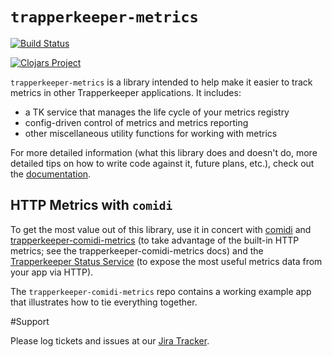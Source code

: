 # `trapperkeeper-metrics`

[![Build Status](https://travis-ci.org/puppetlabs/trapperkeeper-metrics.svg?branch=master)](https://travis-ci.org/puppetlabs/trapperkeeper-metrics)

[![Clojars Project](http://clojars.org/puppetlabs/trapperkeeper-metrics/latest-version.svg)](http://clojars.org/puppetlabs/trapperkeeper-metrics)


`trapperkeeper-metrics` is a library intended to help make it easier to track
metrics in other Trapperkeeper applications.  It includes:

 * a TK service that manages the life cycle of your metrics registry
 * config-driven control of metrics and metrics reporting
 * other miscellaneous utility functions for working with metrics

For more detailed information (what this library does and doesn't do, more
detailed tips on how to write code against it, future plans, etc.), check out the
[documentation](./documentation/index.md).

## HTTP Metrics with `comidi`

To get the most value out of this library, use it in concert with
[comidi](https://github.com/puppetlabs/comidi) and
[trapperkeeper-comidi-metrics](https://github.com/puppetlabs/trapperkeeper-comidi-metrics) (to take advantage of the
built-in HTTP metrics; see the trapperkeeper-comidi-metrics docs)
and the [Trapperkeeper Status Service](https://github.com/puppetlabs/trapperkeeper-status)
(to expose the most useful metrics data from your app via HTTP).

The `trapperkeeper-comidi-metrics` repo contains a working example app that illustrates how to tie everything together.

#Support

Please log tickets and issues at our [Jira Tracker](https://tickets.puppetlabs.com/issues/?jql=project%20%3D%20Trapperkeeper).


